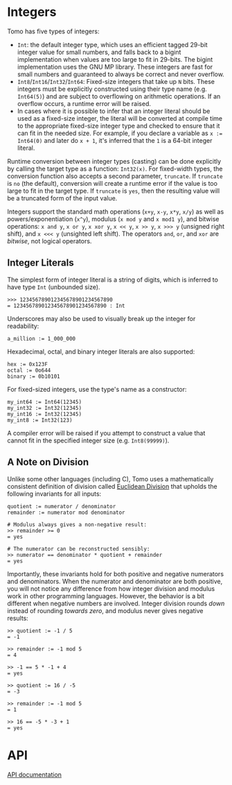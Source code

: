 # Integers

Tomo has five types of integers:

- `Int`: the default integer type, which uses an efficient tagged 29-bit
  integer value for small numbers, and falls back to a bigint implementation
  when values are too large to fit in 29-bits. The bigint implementation uses
  the GNU MP library. These integers are fast for small numbers and guaranteed
  to always be correct and never overflow.
- `Int8`/`Int16`/`Int32`/`Int64`: Fixed-size integers that take up `N` bits.
  These integers must be explicitly constructed using their type name (e.g.
  `Int64(5)`) and are subject to overflowing on arithmetic operations. If an
  overflow occurs, a runtime error will be raised.
- In cases where it is possible to infer that an integer literal should be
  used as a fixed-size integer, the literal will be converted at compile time
  to the appropriate fixed-size integer type and checked to ensure that it
  can fit in the needed size. For example, if you declare a variable as
  `x := Int64(0)` and later do `x + 1`, it's inferred that the `1` is a 64-bit
  integer literal.

Runtime conversion between integer types (casting) can be done explicitly by
calling the target type as a function: `Int32(x)`. For fixed-width types, the
conversion function also accepts a second parameter, `truncate`. If `truncate`
is `no` (the default), conversion will create a runtime error if the value is
too large to fit in the target type. If `truncate` is `yes`, then the resulting
value will be a truncated form of the input value.

Integers support the standard math operations (`x+y`, `x-y`, `x*y`, `x/y`) as
well as powers/exponentiation (`x^y`), modulus (`x mod y` and `x mod1 y`), and
bitwise operations: `x and y`, `x or y`, `x xor y`, `x << y`, `x >> y`, `x >>>
y` (unsigned right shift), and `x <<< y` (unsighted left shift). The operators
`and`, `or`, and `xor` are _bitwise_, not logical operators.

## Integer Literals

The simplest form of integer literal is a string of digits, which is inferred
to have type `Int` (unbounded size).

```tomo
>>> 123456789012345678901234567890
= 123456789012345678901234567890 : Int
```

Underscores may also be used to visually break up the integer for readability:

```tomo
a_million := 1_000_000
```

Hexadecimal, octal, and binary integer literals are also supported:

```tomo
hex := 0x123F
octal := 0o644
binary := 0b10101
```

For fixed-sized integers, use the type's name as a constructor:

```tomo
my_int64 := Int64(12345)
my_int32 := Int32(12345)
my_int16 := Int32(12345)
my_int8 := Int32(123)
```

A compiler error will be raised if you attempt to construct a value that cannot
fit in the specified integer size (e.g. `Int8(99999)`).

## A Note on Division

Unlike some other languages (including C), Tomo uses a mathematically
consistent definition of division called [Euclidean
Division](https://www.microsoft.com/en-us/research/wp-content/uploads/2016/02/divmodnote-letter.pdf)
that upholds the following invariants for all inputs:

```tomo
quotient := numerator / denominator
remainder := numerator mod denominator

# Modulus always gives a non-negative result:
>> remainder >= 0
= yes

# The numerator can be reconstructed sensibly:
>> numerator == denominator * quotient + remainder
= yes
```

Importantly, these invariants hold for both positive and negative numerators
and denominators. When the numerator and denominator are both positive, you
will not notice any difference from how integer division and modulus work in
other programming languages. However, the behavior is a bit different when
negative numbers are involved. Integer division rounds _down_ instead of
rounding _towards zero_, and modulus never gives negative results:

```tomo
>> quotient := -1 / 5
= -1

>> remainder := -1 mod 5
= 4

>> -1 == 5 * -1 + 4
= yes
```

```tomo
>> quotient := 16 / -5
= -3

>> remainder := -1 mod 5
= 1

>> 16 == -5 * -3 + 1
= yes
```

# API

[API documentation](../api/integers.md)
